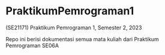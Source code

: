 # PraktikumPemrograman1
(SE21171) Praktikum Pemrograman 1, Semester 2, 2023

Repo ini berisi dokumentasi semua mata kuliah dari Praktikum Pemrograman SE06A
